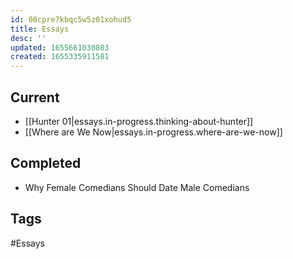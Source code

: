 ```yaml
---
id: 08cpre7kbqc5w5z01xohud5
title: Essays
desc: ''
updated: 1655661030803
created: 1655335911581
---
```


## Current

- [[Hunter 01|essays.in-progress.thinking-about-hunter]]
- [[Where are We Now|essays.in-progress.where-are-we-now]]

## Completed

- Why Female Comedians Should Date Male Comedians

## Tags

#Essays
